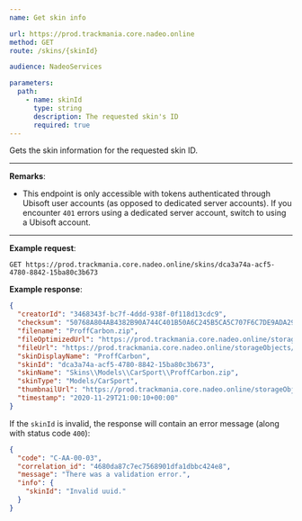 ```yaml
---
name: Get skin info

url: https://prod.trackmania.core.nadeo.online
method: GET
route: /skins/{skinId}

audience: NadeoServices

parameters:
  path:
    - name: skinId
      type: string
      description: The requested skin's ID
      required: true
---
```


Gets the skin information for the requested skin ID.

---

**Remarks**:
- This endpoint is only accessible with tokens authenticated through Ubisoft user accounts (as opposed to dedicated server accounts). If you encounter `401` errors using a dedicated server account, switch to using a Ubisoft account.

---

**Example request**:
```plain
GET https://prod.trackmania.core.nadeo.online/skins/dca3a74a-acf5-4780-8842-15ba80c3b673
```

**Example response**:
```json
{
  "creatorId": "3468343f-bc7f-4ddd-938f-0f118d13cdc9",
  "checksum": "50768A804AB4382B90A744C401B50A6C245B5CA5C707F6C7DE9ADA295A70D35F",
  "filename": "ProffCarbon.zip",
  "fileOptimizedUrl": "https://prod.trackmania.core.nadeo.online/storageObjects/4dc83a53-033f-468a-a789-1e9893d0b612",
  "fileUrl": "https://prod.trackmania.core.nadeo.online/storageObjects/b2324d14-ceaf-4e26-8865-0fe4e61f5249",
  "skinDisplayName": "ProffCarbon",
  "skinId": "dca3a74a-acf5-4780-8842-15ba80c3b673",
  "skinName": "Skins\\Models\\CarSport\\ProffCarbon.zip",
  "skinType": "Models/CarSport",
  "thumbnailUrl": "https://prod.trackmania.core.nadeo.online/storageObjects/e68723fa-9929-42b0-9ace-8fdf14f66a36.tga",
  "timestamp": "2020-11-29T21:00:10+00:00"
}
```

If the `skinId` is invalid, the response will contain an error message (along with status code `400`):

```json
{
  "code": "C-AA-00-03",
  "correlation_id": "4680da87c7ec7568901dfa1dbbc424e8",
  "message": "There was a validation error.",
  "info": {
    "skinId": "Invalid uuid."
  }
}
```
